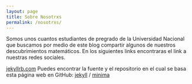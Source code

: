 ```yaml
---
layout: page
title: Sobre Nosotrxs
permalink: /nosotrxs/
---
```


Somos unos cuantos estudiantes de pregrado de la Universidad Nacional que buscamos por medio de este blog compartir
algunos de nuestros descubrimientos matemáticos.
En los siguientes links encontraras el link a nuestras redes sociales.

[jekyllrb.com](https://jekyllrb.com/)
Puedes encontrar la fuente y  el repositorio en el cual se basa esta página web en GitHub:
[jekyll][jekyll-organization] /
[minima](https://github.com/jekyll/minima)

[jekyll-organization]: https://github.com/jekyll
